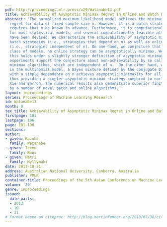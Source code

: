 ```yaml
---
pdf: http://proceedings.mlr.press/v29/Watanabe13.pdf
title: Achievability of Asymptotic Minimax Regret in Online and Batch Prediction
abstract: 'The normalized maximum likelihood model achieves the minimax coding (log-loss)
  regret for data of fixed sample size n. However, it is a batch strategy, i.e., it
  requires that n be known in advance. Furthermore, it is computationally infeasible
  for most statistical models, and several computationally feasible alternative strategies
  have been devised. We characterize the achievability of asymptotic minimaxity by
  batch strategies (i.e., strategies that depend on n) as well as online strategies
  (i.e., strategies independent of n). On one hand, we conjecture that for a large
  class of models, no online strategy can be asymptotically minimax. We prove that
  this holds under a slightly stronger definition of asymptotic minimaxity. Our numerical
  experiments support the conjecture about non-achievability by so called last-step
  minimax algorithms, which are independent of n.  On the other hand, we show that
  in the multinomial model, a Bayes mixture defined by the conjugate Dirichlet prior
  with a simple dependency on n achieves asymptotic minimaxity for all sequences,
  thus providing a simpler asymptotic minimax strategy compared to earlier work by
  Xie and Barron. The numerical results also demonstrate superior finite-sample behavior
  by a number of novel batch and online algorithms. '
layout: inproceedings
series: Proceedings of Machine Learning Research
id: Watanabe13
month: 0
tex_title: Achievability of Asymptotic Minimax Regret in Online and Batch Prediction
firstpage: 181
lastpage: 196
page: 181-196
sections: 
author:
- given: Kazuho
  family: Watanabe
- given: Teemu
  family: Roos
- given: Petri
  family: Myllymäki
date: 2013-10-21
address: Australian National University, Canberra, Australia
publisher: PMLR
container-title: Proceedings of the 5th Asian Conference on Machine Learning
volume: '29'
genre: inproceedings
issued:
  date-parts:
  - 2013
  - 10
  - 21
# Format based on citeproc: http://blog.martinfenner.org/2013/07/30/citeproc-yaml-for-bibliographies/
---
```

